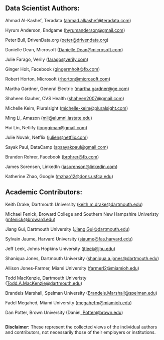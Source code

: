## Data Scientist Authors:

Ahmad Al-Kashef, Teradata (ahmad.alkashef@teradata.com)

Hyrum Anderson, Endgame (hyrumanderson@gmail.com)

Peter Bull, DrivenData.org (peter@drivendata.org)

Danielle Dean, Microsoft (Danielle.Dean@microsoft.com)

Julie Farago, Verily (farago@verily.com)

Ginger Holt, Facebook (gingermholt@fb.com) 

Robert Horton, Microsoft (rhorton@microsoft.com)

Martha Gardner, General Electric (martha.gardner@ge.com)

Shaheen Gauher, CVS Health (shaheen2007@gmail.com)

Michelle Keim, Pluralsight (michelle-keim@pluralsight.com)

Ming Li, Amazon (mli@alumni.iastate.edu)

Hui Lin, Netlify (longqiman@gmail.com)

Julie Novak, Netflix (julien@netflix.com)

Sayak Paul, DataCamp (spsayakpaul@gmail.com)

Brandon Rohrer, Facebook (brohrer@fb.com)

James Sorensen, LinkedIn (jasorenson@linkedin.com)

Katherine Zhao, Google (mzhao12@dons.usfca.edu)


## Academic Contributors:

Keith Drake, Dartmouth University (keith.m.drake@dartmouth.edu)

Michael Fenick, Broward College and Southern New Hampshire Univeristy (mfenick@broward.edu)

Jiang Gui, Dartmouth University (Jiang.Gui@dartmouth.edu)

Sylvain Jaume, Harvard University (sjaume@fas.harvard.edu)

Jeff Leek, Johns Hopkins University (jtleek@jhu.edu)

Shaniqua Jones, Dartmouth University (shaniqua.a.jones@dartmouth.edu)

Allison Jones-Farmer, Miami University (farmerl2@miamioh.edu)

Todd MacKenzie, Dartmouth Univeristy (Todd.A.MacKenzie@dartmouth.edu)

Brandeis Marshall, Spelman University (Brandeis.Marshall@spelman.edu)

Fadel Megahed, Miami University (megahefm@miamioh.edu)

Dan Potter, Brown University (Daniel\_Potter@brown.edu)

##

**Disclaimer:** These represent the collected views of the individual authors and contributors,
not necessarily those of their employers or institutions.
